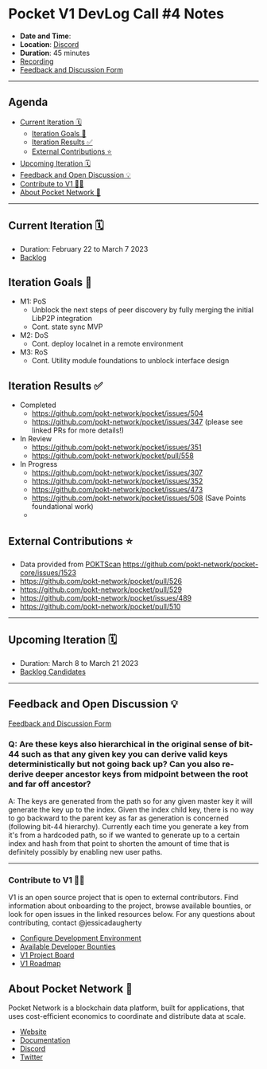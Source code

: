 # Pocket V1 DevLog Call #4 Notes <!-- omit in toc -->

- **Date and Time**: <!-- UPDATE_ME -->
- **Location**: [Discord](https://discord.gg/pokt)
- **Duration**: 45 minutes
- [Recording](https://drive.google.com/drive/u/1/folders/1Ts6FHy3fcPjqjKl8grpd93L7DB1-N-LA)
- [Feedback and Discussion Form](https://app.sli.do/event/mPbjhr5FiFo3c7x4QafJR9)

---

## Agenda <!-- omit in toc -->

- [Current Iteration 🗓️](#current-iteration-️)
   - [Iteration Goals 🎯](#iteration-goals-)
   - [Iteration Results ✅](#iteration-results-)
   - [External Contributions ⭐](#external-contributions-)
- [Upcoming Iteration 🗓️](#upcoming-iteration-️)
- [Feedback and Open Discussion 💡](#feedback-and-open-discussion-)
- [Contribute to V1 🧑‍💻](#contribute-to-v1-)
- [About Pocket Network 💙](#about-pocket-network-)

---

## Current Iteration 🗓️

- Duration: February 22 to March 7 2023
- [Backlog](https://github.com/orgs/pokt-network/projects/142/views/12?layout=table&filterQuery=iteration%3A%22Iteration+11%22)

## Iteration Goals 🎯

- M1: PoS
  - Unblock the next steps of peer discovery by fully merging the initial LibP2P integration
  - Cont. state sync MVP
- M2: DoS
  - Cont. deploy localnet in a remote environment
- M3: RoS
  - Cont. Utility module foundations to unblock interface design

## Iteration Results ✅

- Completed
  - https://github.com/pokt-network/pocket/issues/504
  - https://github.com/pokt-network/pocket/issues/347 (please see linked PRs for more details!)
- In Review
  - https://github.com/pokt-network/pocket/issues/351
  - https://github.com/pokt-network/pocket/pull/558
- In Progress
  - https://github.com/pokt-network/pocket/issues/307
  - https://github.com/pokt-network/pocket/issues/352
  - https://github.com/pokt-network/pocket/issues/473
  - https://github.com/pokt-network/pocket/issues/508 (Save Points foundational work)
  - 

## External Contributions ⭐

- Data provided from [POKTScan](https://poktscan.com) https://github.com/pokt-network/pocket-core/issues/1523
- https://github.com/pokt-network/pocket/pull/526
- https://github.com/pokt-network/pocket/pull/529
- https://github.com/pokt-network/pocket/issues/489
- https://github.com/pokt-network/pocket/pull/510

---

## Upcoming Iteration 🗓️

- Duration: March 8 to March 21 2023
- [Backlog Candidates](https://github.com/orgs/pokt-network/projects/142/views/12?layout=table&filterQuery=iteration%3A%22Iteration+12%22)

---

## Feedback and Open Discussion 💡

[Feedback and Discussion Form](https://app.sli.do/event/mPbjhr5FiFo3c7x4QafJR9)

### Q: Are these keys also hierarchical in the original sense of bit-44 such as that any given key you can derive valid keys deterministically but not going back up? Can you also re-derive deeper ancestor keys from midpoint between the root and far off ancestor?

A: The keys are generated from the path so for any given master key it will generate the key up to the index. Given the index child key, there is no way to go backward to the parent key as far as generation is concerned (following bit-44 hierarchy). Currently each time you generate a key from it's from a hardcoded path, so if we wanted to generate up to a certain index and hash from that point to shorten the amount of time that is definitely possibly by enabling new user paths.

---

### Contribute to V1 🧑‍💻

V1 is an open source project that is open to external contributors. Find information about onboarding to the project, browse available bounties, or look for open issues in the linked resources below. For any questions about contributing, contact @jessicadaugherty

- [Configure Development Environment](https://github.com/pokt-network/pocket/blob/main/docs/development/README.md)
- [Available Developer Bounties](https://app.dework.xyz/pokt-network/v1-protocol)
- [V1 Project Board](https://github.com/orgs/pokt-network/projects/142/views/12)
- [V1 Roadmap](https://github.com/pokt-network/pocket/blob/main/docs/roadmap/README.md#m1-pocket-pos-proof-of-stake)

## About Pocket Network 💙

Pocket Network is a blockchain data platform, built for applications, that uses cost-efficient economics to coordinate and distribute data at scale.

- [Website](https://pokt.network)
- [Documentation](https://docs.pokt.network)
- [Discord](https://discord.gg/pokt)
- [Twitter](https://twitter.com/POKTnetwork)

<!-- GITHUB_WIKI: devlog/template -->
